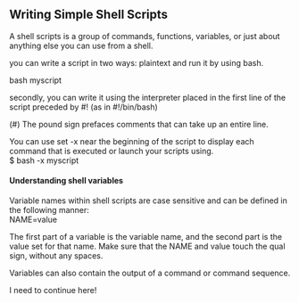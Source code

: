 ## Writing Simple Shell Scripts
A shell scripts is a group of commands, functions, variables, or just about anything else you can use from a shell.

you can write a script in two ways: 
plaintext and run it by using bash.

bash myscript

secondly, you can write it using the interpreter placed in the first line of the script preceded by #! (as in #!/bin/bash)

(#) The pound sign prefaces comments that can take up an entire line.

You can use set -x near the beginning of the script to display each command that is executed or launch your scripts using.\
$ bash -x myscript

#### Understanding shell variables
Variable names within shell scripts are case sensitive and can be defined in the following manner:\
NAME=value

The first part of a variable is the variable name, and the second part is the value set for that name. Make sure that the NAME and value touch the qual sign, without any spaces.

Variables can also contain the output of a command or command sequence.

I need to continue here!